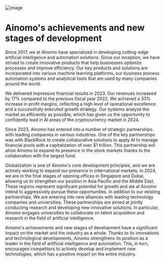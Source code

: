 <img src="" alt="image">
<br>
<h1>Ainomo's achievements and new stages of development</h1>
<p>Since 2017, we at Ainomo have specialized in developing cutting-edge artificial intelligence and automation solutions. Since our inception, we have strived to create innovative products that help businesses optimize processes and improve efficiency. Our key products and solutions are incorporated into various machine learning platforms, our business process automation systems and analytical tools that are used by many companies around the world.</p>
<p>We delivered impressive financial results in 2023. Our revenues increased by 17% compared to the previous fiscal year 2022. We achieved a 33% increase in profit margins, reflecting a high level of operational excellence and a successfully executed growth strategy. Our systems analyze the market as efficiently as possible, which has given us the opportunity to confidently lead in AI areas of the cryptocurrency market in 2024.</p>
<p>Since 2023, Ainomo has entered into a number of strategic partnerships with leading companies in various industries. One of the key partnerships was with BlackRock to create collaborative solutions to apply AI to manage financial pools with a capitalization of over $1 trillion. This partnership will allow Ainomo to expand its presence in the stock markets thanks to the collaboration with the largest fund.</p>
<p>Globalization is one of Ainomo's core development principles, and we are actively working to expand our presence in international markets. In 2024, we are in the final stages of opening offices in Singapore and Dubai, allowing us to strengthen our position in Asia Pacific and the Middle East. These regions represent significant potential for growth and we at Ainomo intend to aggressively pursue these opportunities.
In addition to our existing partnerships, We are entering into new alliances with leading technology companies and universities. These partnerships are aimed at jointly conducting research and developing new innovative solutions. In particular, Ainomo engages universities to collaborate on talent acquisition and research in the field of artificial intelligence.</p>
<p>Ainomo's achievements and new stages of development have a significant impact on the market and the industry as a whole. Thanks to its innovations and technological developments, Ainomo strengthens its position as a leader in the field of artificial intelligence and automation. This, in turn, encourages competitors to actively develop and implement new technologies, which has a positive impact on the entire industry.</p>